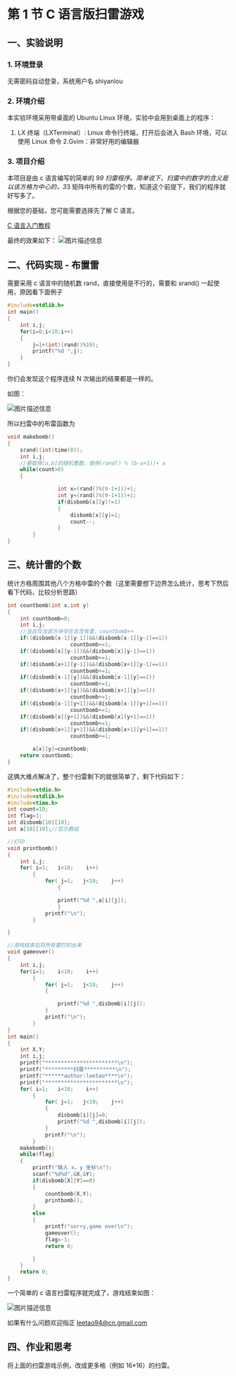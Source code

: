# 第 1 节 C 语言版扫雷游戏

## 一、实验说明

### 1\. 环境登录

无需密码自动登录，系统用户名 shiyanlou

### 2\. 环境介绍

本实验环境采用带桌面的 Ubuntu Linux 环境，实验中会用到桌面上的程序：

1.  LX 终端（LXTerminal）: Linux 命令行终端，打开后会进入 Bash 环境，可以使用 Linux 命令 2.Gvim：非常好用的编辑器

### 3\. 项目介绍

本项目是由 c 语言编写的简单的 9*9 扫雷程序。简单说下，扫雷中的数字的含义是以该方格为中心的，3*3 矩阵中所有的雷的个数，知道这个前提下，我们的程序就好写多了。

根据您的基础，您可能需要选择先了解 C 语言。

[C 语言入门教程](https://www.shiyanlou.com/courses/57)

最终的效果如下： ![图片描述信息](img/890509732579fc2cebe80c901021eeec.jpg)

## 二、代码实现 - 布置雷

需要采用 c 语言中的随机数 rand，直接使用是不行的，需要和 srand() 一起使用，原因看下面例子

```cpp
#include<stdlib.h>
int main()
{
    int i,j;
    for(i=0;i<10;i++)
    {
        j=1+(int)(rand()%10);
        printf("%d ",j);
    }
} 
```

你们会发现这个程序连续 N 次输出的结果都是一样的。

如图：

![图片描述信息](img/7e00f84d34d88e3a71de4d670254ee92.jpg)

所以扫雷中的布雷函数为

```cpp
void makebomb()
{
    srand((int)time(0));
    int i,j;
    //要取得[a,b]的随机整数，使用(rand() % (b-a+1))+ a
    while(count>0)
    {

                int x=(rand()%(9-1+1))+1;
                int y=(rand()%(9-1+1))+1;
                if(disbomb[x][y]!=1) 
                {
                    disbomb[x][y]=1;
                    count--;
                }
        }   
} 
```

## 三、统计雷的个数

统计方格周围其他八个方格中雷的个数（这里需要想下边界怎么统计，思考下然后看下代码，比较分析思路）

```cpp
int countbomb(int x,int y)
{
    int countbomb=0;
    int i,j;
    //当且仅当该方块存在且含有雷，countbomb++
    if((disbomb[x-1][y-1])&&(disbomb[x-1][y-1]==1)) 
                    countbomb+=1;
    if((disbomb[x][y-1])&&(disbomb[x][y-1]==1)) 
                    countbomb+=1;
    if((disbomb[x+1][y-1])&&(disbomb[x+1][y-1]==1)) 
                    countbomb+=1;
    if((disbomb[x-1][y])&&(disbomb[x-1][y]==1)) 
                    countbomb+=1;
    if((disbomb[x+1][y])&&(disbomb[x+1][y]==1)) 
                    countbomb+=1;
    if((disbomb[x-1][y+1])&&(disbomb[x-1][y+1]==1)) 
                    countbomb+=1;
    if((disbomb[x][y+1])&&(disbomb[x][y+1]==1)) 
                    countbomb+=1;
    if((disbomb[x+1][y+1])&&(disbomb[x+1][y+1]==1)) 
                    countbomb+=1;

        a[x][y]=countbomb;
    return countbomb;
} 
```

这俩大难点解决了，整个扫雷剩下的就很简单了，剩下代码如下：

```cpp
#include<stdio.h>
#include<stdlib.h>
#include<time.h> 
int count=10;
int flag=1;
int disbomb[10][10];   
int a[10][10];//显示数组

//打印
void printbomb()
{
    int i,j;
    for( i=1;   i<10;    i++)
        {   
            for( j=1;   j<10;    j++)
                {

                printf("%d ",a[i][j]);
                }
            printf("\n");
        }

}

//游戏结束后将所有雷打印出来
void gameover()
{
    int i,j;
    for(i=1;    i<10;    i++)
        {
            for( j=1;   j<10;    j++)
            {

                printf("%d ",disbomb[i][j]);
            }
            printf("\n");
        }
}
int main()
{
    int X,Y;
    int i,j;
    printf("***********************\n");
    printf("*********扫雷**********\n");
    printf("******author:leetao****\n");
    printf("***********************\n");
    for( i=1;   i<10;    i++)
        {
            for( j=1;   j<10;    j++)
            {
                disbomb[i][j]=0;
                printf("%d ",disbomb[i][j]);
            }
            printf("\n");
        }
    makebomb();
    while(flag)
    {
        printf("输入 x，y 坐标\n");
        scanf("%d%d",&X,&Y);
        if(disbomb[X][Y]==0)
        {
            countbomb(X,Y);
            printbomb();
        }
        else
        {
            printf("sorry,game over\n");
            gameover();
            flag=-1;
            return 0;

        }       
    }
    return 0;
} 
```

一个简单的 c 语言扫雷程序就完成了，游戏结束如图：

![图片描述信息](img/c5538b67d693888a05a9619b39024765.jpg)

如果有什么问题欢迎指正 leetao94@cn.gmail.com

## 四、作业和思考

将上面的扫雷游戏示例，改成更多格（例如 16*16）的扫雷。